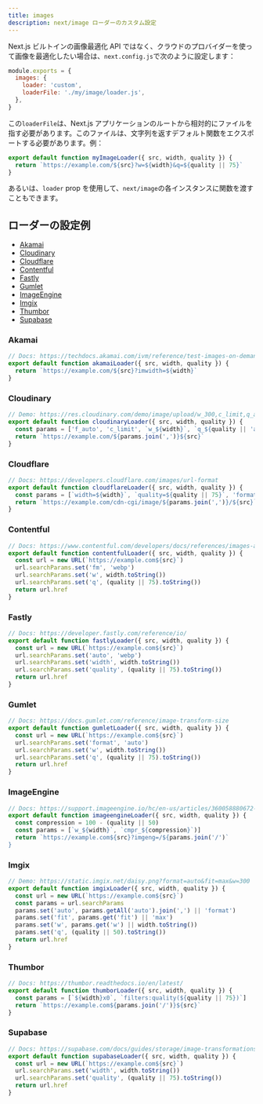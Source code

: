 ```yaml
---
title: images
description: next/image ローダーのカスタム設定
---
```


Next.js ビルトインの画像最適化 API ではなく、クラウドのプロバイダーを使って画像を最適化したい場合は、`next.config.js`で次のように設定します：

```js title="next.config.js"
module.exports = {
  images: {
    loader: 'custom',
    loaderFile: './my/image/loader.js',
  },
}
```

この`loaderFile`は、Next.js アプリケーションのルートから相対的にファイルを指す必要があります。このファイルは、文字列を返すデフォルト関数をエクスポートする必要があります。例：

```js
export default function myImageLoader({ src, width, quality }) {
  return `https://example.com/${src}?w=${width}&q=${quality || 75}`
}
```

あるいは、`loader` prop を使用して、`next/image`の各インスタンスに関数を渡すこともできます。

## ローダーの設定例

- [Akamai](#akamai)
- [Cloudinary](#cloudinary)
- [Cloudflare](#cloudflare)
- [Contentful](#contentful)
- [Fastly](#fastly)
- [Gumlet](#gumlet)
- [ImageEngine](#imageengine)
- [Imgix](#imgix)
- [Thumbor](#thumbor)
- [Supabase](#supabase)

### Akamai

```js
// Docs: https://techdocs.akamai.com/ivm/reference/test-images-on-demand
export default function akamaiLoader({ src, width, quality }) {
  return `https://example.com/${src}?imwidth=${width}`
}
```

### Cloudinary

```js
// Demo: https://res.cloudinary.com/demo/image/upload/w_300,c_limit,q_auto/turtles.jpg
export default function cloudinaryLoader({ src, width, quality }) {
  const params = ['f_auto', 'c_limit', `w_${width}`, `q_${quality || 'auto'}`]
  return `https://example.com/${params.join(',')}${src}`
}
```

### Cloudflare

```js
// Docs: https://developers.cloudflare.com/images/url-format
export default function cloudflareLoader({ src, width, quality }) {
  const params = [`width=${width}`, `quality=${quality || 75}`, 'format=auto']
  return `https://example.com/cdn-cgi/image/${params.join(',')}/${src}`
}
```

### Contentful

```js
// Docs: https://www.contentful.com/developers/docs/references/images-api/
export default function contentfulLoader({ src, width, quality }) {
  const url = new URL(`https://example.com${src}`)
  url.searchParams.set('fm', 'webp')
  url.searchParams.set('w', width.toString())
  url.searchParams.set('q', (quality || 75).toString())
  return url.href
}
```

### Fastly

```js
// Docs: https://developer.fastly.com/reference/io/
export default function fastlyLoader({ src, width, quality }) {
  const url = new URL(`https://example.com${src}`)
  url.searchParams.set('auto', 'webp')
  url.searchParams.set('width', width.toString())
  url.searchParams.set('quality', (quality || 75).toString())
  return url.href
}
```

### Gumlet

```js
// Docs: https://docs.gumlet.com/reference/image-transform-size
export default function gumletLoader({ src, width, quality }) {
  const url = new URL(`https://example.com${src}`)
  url.searchParams.set('format', 'auto')
  url.searchParams.set('w', width.toString())
  url.searchParams.set('q', (quality || 75).toString())
  return url.href
}
```

### ImageEngine

```js
// Docs: https://support.imageengine.io/hc/en-us/articles/360058880672-Directives
export default function imageengineLoader({ src, width, quality }) {
  const compression = 100 - (quality || 50)
  const params = [`w_${width}`, `cmpr_${compression}`)]
  return `https://example.com${src}?imgeng=/${params.join('/')`
}
```

### Imgix

```js
// Demo: https://static.imgix.net/daisy.png?format=auto&fit=max&w=300
export default function imgixLoader({ src, width, quality }) {
  const url = new URL(`https://example.com${src}`)
  const params = url.searchParams
  params.set('auto', params.getAll('auto').join(',') || 'format')
  params.set('fit', params.get('fit') || 'max')
  params.set('w', params.get('w') || width.toString())
  params.set('q', (quality || 50).toString())
  return url.href
}
```

### Thumbor

```js
// Docs: https://thumbor.readthedocs.io/en/latest/
export default function thumborLoader({ src, width, quality }) {
  const params = [`${width}x0`, `filters:quality(${quality || 75})`]
  return `https://example.com${params.join('/')}${src}`
}
```

### Supabase

```js
// Docs: https://supabase.com/docs/guides/storage/image-transformations#nextjs-loader
export default function supabaseLoader({ src, width, quality }) {
  const url = new URL(`https://example.com${src}`)
  url.searchParams.set('width', width.toString())
  url.searchParams.set('quality', (quality || 75).toString())
  return url.href
}
```
